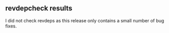 ## revdepcheck results

I did not check revdeps as this release only contains a small number of bug fixes.
